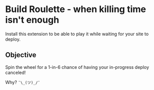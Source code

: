 # Build Roulette - when killing time isn't enough

Install this extension to be able to play it while waiting for your site to deploy.

## Objective

Spin the wheel for a 1-in-6 chance of having your in-progress deploy canceled!

Why? `¯\_(ツ)_/¯`
